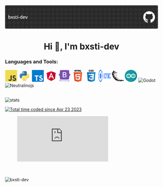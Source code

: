 ![Header](./your-header-image-name.png)

<h1 align="center">Hi 👋, I'm bxsti-dev</h1>
</div><h3 align="left">Languages and Tools:</h3>
<p align="left">
<img src="https://raw.githubusercontent.com/teamedwardforever/Readme-Generator/71f25dd8b98329b168142a6b782a107b75eab178/svg/Skills/Languages/javascript-original.svg" alt="Javascript" width="40" height="40"/>
<img src="https://raw.githubusercontent.com/teamedwardforever/Readme-Generator/71f25dd8b98329b168142a6b782a107b75eab178/svg/Skills/Languages/python-original.svg" alt="Python" width="40" height="40"/>
<img src="https://raw.githubusercontent.com/teamedwardforever/Readme-Generator/71f25dd8b98329b168142a6b782a107b75eab178/svg/Skills/Languages/typescript-original.svg" alt="Typescript" width="40" height="40"/>
<img src="https://raw.githubusercontent.com/teamedwardforever/Readme-Generator/71f25dd8b98329b168142a6b782a107b75eab178/svg/Skills/Frontend/angular.svg" alt="Angular" width="40" height="40"/>
<img src="https://raw.githubusercontent.com/teamedwardforever/Readme-Generator/71f25dd8b98329b168142a6b782a107b75eab178/svg/Skills/Frontend/bootstrap-plain-wordmark.svg" alt="Bootstrap" width="40" height="40"/>
<img src="https://raw.githubusercontent.com/teamedwardforever/Readme-Generator/71f25dd8b98329b168142a6b782a107b75eab178/svg/Skills/Frontend/html5-original-wordmark.svg" alt="HTML" width="40" height="40"/>
<img src="https://raw.githubusercontent.com/teamedwardforever/Readme-Generator/71f25dd8b98329b168142a6b782a107b75eab178/svg/Skills/Frontend/css3-original-wordmark.svg" alt="Css" width="40" height="40"/>
<img src="https://raw.githubusercontent.com/teamedwardforever/Readme-Generator/71f25dd8b98329b168142a6b782a107b75eab178/svg/Skills/Mobile/Ionic_Logo.svg" alt="Ionic" width="40" height="40"/>
<img src="https://raw.githubusercontent.com/teamedwardforever/Readme-Generator/71f25dd8b98329b168142a6b782a107b75eab178/svg/Skills/Framework/pocoo_flask-icon.svg" alt="Flask" width="40" height="40"/>
<img src="https://raw.githubusercontent.com/teamedwardforever/Readme-Generator/71f25dd8b98329b168142a6b782a107b75eab178/svg/Skills/Other/arduino-1.svg" alt="Arduino" width="40" height="40"/>
<img src="https://upload.wikimedia.org/wikipedia/commons/thumb/6/6a/Godot_icon.svg/2048px-Godot_icon.svg.png" alt="Godot" width="40" height="40"/>
<img src="https://avatars.githubusercontent.com/u/36976817?s=200&v=4" alt="Neutralinojs" width="40" height="40"/>
</p>

<br>

<img src="https://wakatime.com/share/@Basti/44e84dc3-564e-4b36-83c0-7f1c3ea39ab5.svg" alt="stats"/>


<a href="https://wakatime.com/@e4100b78-2176-4531-8e98-c8ab55453687"><img src="https://wakatime.com/badge/user/e4100b78-2176-4531-8e98-c8ab55453687.svg" alt="Total time coded since Apr 23 2023" /></a>
<figure><embed src="https://wakatime.com/share/@Basti/272ca2cc-a6f0-481a-b11b-3b4e547edd3c.svg"></embed></figure>

<br>
<br>

<img align="left" height="180em" src="https://github-readme-stats.vercel.app/api/top-langs/?username=bxsti-dev&layout=compact&theme=tokyonight" alt=bxsti-dev />
